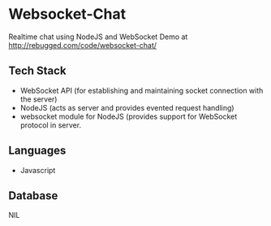 Websocket-Chat
==============

Realtime chat using NodeJS and WebSocket
Demo at http://rebugged.com/code/websocket-chat/

## Tech Stack
* WebSocket API (for establishing and maintaining socket connection with the server)
* NodeJS (acts as server and provides evented request handling)
* websocket module for NodeJS (provides support for WebSocket protocol in server.

## Languages
* Javascript

## Database
NIL
